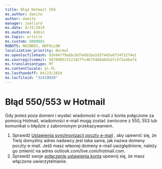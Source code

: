 ```yaml
---
title: Błąd Hotmail 550
ms.author: daeite
author: daeite
manager: joallard
ms.date: 4/15/2019
ms.audience: Admin
ms.topic: article
ms.custom: 8000081
ROBOTS: NOINDEX, NOFOLLOW
localization_priority: Normal
ms.openlocfilehash: d3e94779ebbc6d7e6b1ba1d3f445e6f34f2274e1
ms.sourcegitcommit: 9d78905c512192ffc4675468abd2efc5f2e4baf4
ms.translationtype: MT
ms.contentlocale: pl-PL
ms.lasthandoff: 04/23/2019
ms.locfileid: "32419039"
---
```

# <a name="error-550553-in-outlookcom"></a>Błąd 550/553 w Hotmail

Gdy jesteś poza domem i wysłać wiadomość e-mail z konta połączone za pomocą Hotmail, wiadomości e-mail mogą zostać zwrócone z 550, 553 lub komunikat o błędzie z zabronionym przekazywaniem.
1. Sprawdź [Ustawienia synchronizacji poczty e-mail](https://go.microsoft.com/fwlink/?linkid=2031283) , aby upewnić się, że Twój domyślny adres nadawcy jest taka sama, jak nazwa domeny poczty e-mail. Jeśli masz własnej domeny e-mail uwzględnione, należy go zmienić na adres outlook.com/live.com/hotmail.com.
2. Sprawdź swoje [połączenie ustawienia konta](https://go.microsoft.com/fwlink/?linkid=875264&clcid=0x409) upewnij się, że masz włączone uwierzytelnianie.